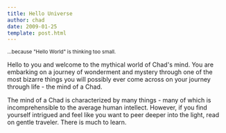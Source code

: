```yaml
---
title: Hello Universe
author: chad
date: 2009-01-25
template: post.html
---
```


<small>…because "Hello World" is thinking too small.</small>

Hello to you and welcome to the mythical world of Chad's mind. You are embarking on a journey of wonderment and mystery through one of the most bizarre things you will possibly ever come across on your journey through life - the mind of a Chad.

The mind of a Chad is characterized by many things - many of which is incomprehensible to the average human intellect. However, if you find yourself intrigued and feel like you want to peer deeper into the light, read on gentle traveler. There is much to learn.
